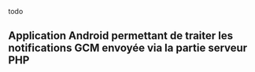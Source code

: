 todo
## Application Android permettant de traiter les notifications GCM envoyée via la partie serveur PHP
